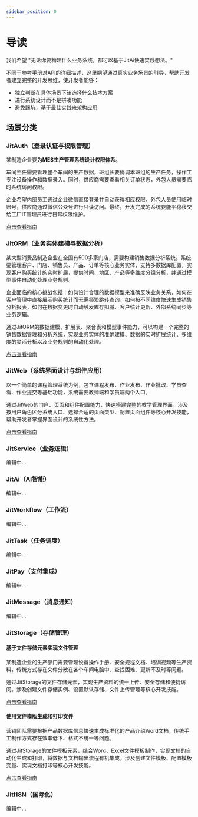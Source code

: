 ```yaml
---
sidebar_position: 0
---
```


# 导读

我们希望 "无论你要构建什么业务系统，都可以基于JitAi快速实践想法。"

不同于[参考手册](/docs/reference/index.md)对API的详细描述，这里期望通过真实业务场景的引导，帮助开发者建立完整的开发思维，使开发者能够：
- 独立判断在具体场景下该选择什么技术方案
- 进行系统设计而不是拼凑功能
- 避免踩坑，基于最佳实践来架构应用

## 场景分类

### JitAuth（登录认证与权限管理）

某制造企业要**为MES生产管理系统设计权限体系**。

车间主任需要管理整个车间的生产数据，班组长要协调本班组的生产任务，操作工专注设备操作和数据录入。同时，供应商需要查看相关订单状态，外包人员需要临时系统访问权限。

企业希望内部员工通过企业微信直接登录并自动获得相应权限，外包人员使用临时账号，供应商通过微信公众号进行只读访问。最终，开发完成的系统要能平稳移交给工厂IT管理员进行日常权限维护。

[点击查看指南](/docs/devguide/应用场景/登录认证与权限管理)

### JitORM（业务实体建模与数据分析）
某大型消费品制造企业在全国有500多家门店，需要构建销售数据分析系统。系统要管理客户、门店、销售员、产品、订单等核心业务实体，支持多数据库配置，实现客户购买统计的实时扩展，提供时间、地区、产品等多维度分组分析，并通过模型事件自动化处理业务规则。

企业面临的核心挑战包括：如何设计合理的数据模型来准确反映业务关系，如何在客户管理中直接展示购买统计而无需频繁跳转查询，如何按不同维度快速生成销售分析报表，如何在数据变更时自动触发库存扣减、客户统计更新、外部系统同步等业务逻辑。

通过JitORM的数据建模、扩展表、聚合表和模型事件能力，可以构建一个完整的销售数据管理和分析系统，实现业务实体的准确建模、数据的实时扩展统计、多维度的灵活分析以及业务规则的自动化处理。

[点击查看指南](/docs/devguide/应用场景/业务实体建模与数据分析)

### JitWeb（系统界面设计与组件应用）

以一个简单的课程管理系统为例，包含课程发布、作业发布、作业批改、学员查看、作业提交等基础功能，系统需要教师端和学员端两个入口。

通过JitWeb的门户、页面和组件配置能力，快速搭建完整的教学管理界面。涉及按用户角色区分系统入口、选择合适的页面类型、配置页面组件等核心开发技能，帮助开发者掌握界面设计的系统性方法。

[点击查看指南](/docs/devguide/应用场景/系统界面设计与组件应用)

### JitService（业务逻辑）
编辑中...

### JitAi（AI智能）
编辑中...

### JitWorkflow（工作流）
编辑中...

### JitTask（任务调度）
编辑中...

### JitPay（支付集成）
编辑中...

### JitMessage（消息通知）
编辑中...

### JitStorage（存储管理）

#### 基于文件存储元素实现文件管理

某制造企业的生产部门需要管理设备操作手册、安全规程文档、培训视频等生产资料，传统方式存在文件分散在各个车间电脑中、查找困难、更新不及时等问题。

通过JitStorage的文件存储元素，实现生产资料的统一上传、安全存储和便捷访问。涉及创建文件存储实例、设置默认存储、文件上传管理等核心开发技能。

[点击查看指南](/docs/devguide/应用场景/基于文件存储元素实现文件管理)

#### 使用文件模版生成和打印文件

营销团队需要根据产品数据库信息快速生成标准化的产品介绍Word文档，传统手工制作方式存在效率低下、格式不统一等问题。

通过JitStorage的文件模板元素，结合Word、Excel文件模板制作，实现文档的自动化生成和打印，将数据与文档输出流程有机集成。涉及创建文件模板、配置模板变量、实现文档打印等核心开发技能。

[点击查看指南](/docs/devguide/应用场景/使用文件模版元素实现文件生成和打印)

### JitI18N（国际化）
编辑中...
